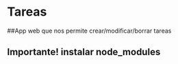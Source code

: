 # Tareas

##App web que nos permite crear/modificar/borrar tareas

## Importante! instalar node_modules
